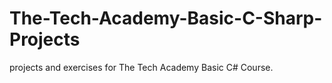 # The-Tech-Academy-Basic-C-Sharp-Projects
projects and exercises for The Tech Academy Basic C# Course.
